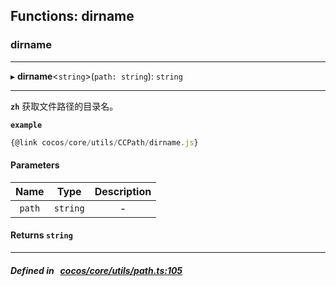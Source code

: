 ## Functions: dirname

### dirname


___
▸ **dirname**<`string`\>(`path: string`): `string`
___


**`zh`** 获取文件路径的目录名。



**`example`**

```ts
{@link cocos/core/utils/CCPath/dirname.js}

```



#### Parameters

| Name | Type | Description |
| :------: | :------: | :------: |
| `path` | `string` | - |

#### Returns `string` 
___


##### Defined in &nbsp;   [cocos/core/utils/path.ts:105](https://github.com/cocos-creator/engine/blob/c7bf6b8a9/cocos/core/utils/path.ts#L105)&nbsp;
